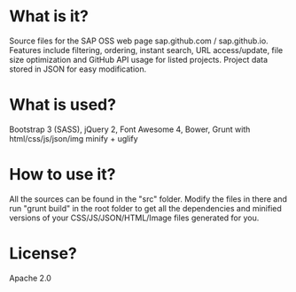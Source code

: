 # What is it?
Source files for the SAP OSS web page sap.github.com / sap.github.io. Features include filtering, ordering,  instant search, URL access/update, file size optimization and GitHub API usage for listed projects. 
Project data stored in JSON for easy modification.

# What is used?
Bootstrap 3 (SASS), jQuery 2, Font Awesome 4, Bower, Grunt with html/css/js/json/img minify + uglify

# How to use it?
All the sources can be found in the "src" folder. Modify the files in there and run "grunt build" in the root folder to get all the dependencies and minified versions of your CSS/JS/JSON/HTML/Image files generated for you.

# License?
Apache 2.0
